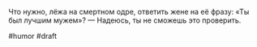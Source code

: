Что нужно, лёжа на смертном одре, ответить жене на её фразу: «Ты был лучшим мужем»?
— Надеюсь, ты не сможешь это проверить.

#humor #draft